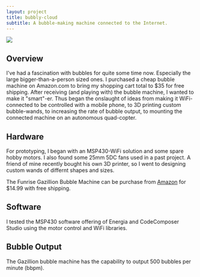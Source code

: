 ```yaml
---
layout: project
title: bubbly-cloud
subtitle: A bubble-making machine connected to the Internet.
---
```


<img src="http://niftyhedgehog.com/bubbly-cloud/images/bubbly.jpg">

## Overview
I've had a fascination with bubbles for quite some time now. Especially the large bigger-than-a-person sized ones. I purchased a cheap bubble machine on Amazon.com to bring my shopping cart total to $35 for free shipping. After receiving (and playing with) the bubble machine, I wanted to make it "smart"-er. Thus began the onslaught of ideas from making it WiFi-connected to be controlled with a mobile phone, to 3D printing custom bubble-wands, to increasing the rate of bubble output, to mounting the connected machine on an autonomous quad-copter.


## Hardware
For prototyping, I began with an MSP430-WiFi solution and some spare hobby motors. I also found some 25mm 5DC fans used in a past project. A friend of mine recently bought his own 3D printer, so I went to designing custom wands of differnt shapes and sizes.

The Funrise Gazillion Bubble Machine can be purchase from [Amazon](http://amzn.com/B00OZECKFK) for $14.99 with free shipping.

## Software
I tested the MSP430 software offering of Energia and CodeComposer Studio using the motor control and WiFi libraries. 

## Bubble Output
The Gazillion bubble machine has the capability to output 500 bubbles per minute (bbpm).

